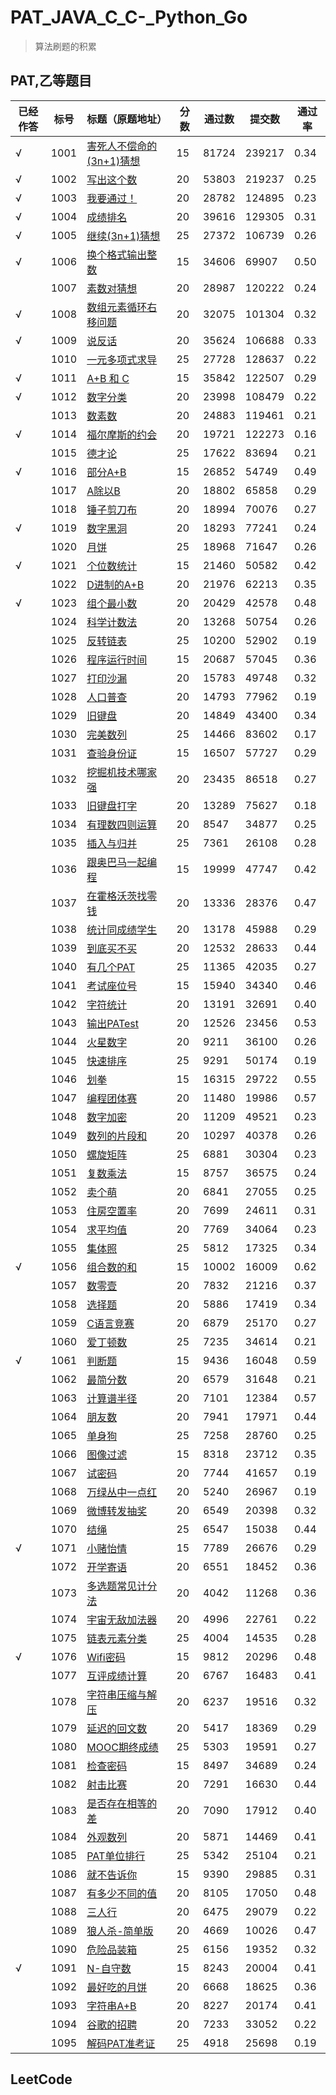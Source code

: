 # PAT_JAVA_C_C-_Python_Go
> 算法刷题的积累 

## PAT,乙等题目

| 已经作答 | 标号 | 标题（原题地址）                                             | 分数 | 通过数 | 提交数 | 通过率 |
| -------- | ---- | ------------------------------------------------------------ | ---- | ------ | ------ | ------ |
| √        | 1001 | [害死人不偿命的(3n+1)猜想](https://pintia.cn/problem-sets/994805260223102976/problems/994805325918486528) | 15   | 81724  | 239217 | 0.34   |
| √        | 1002 | [写出这个数](https://pintia.cn/problem-sets/994805260223102976/problems/994805324509200384) | 20   | 53803  | 219237 | 0.25   |
| √        | 1003 | [我要通过！](https://pintia.cn/problem-sets/994805260223102976/problems/994805323154440192) | 20   | 28782  | 124895 | 0.23   |
| √        | 1004 | [成绩排名](https://pintia.cn/problem-sets/994805260223102976/problems/994805321640296448) | 20   | 39616  | 129305 | 0.31   |
| √        | 1005 | [继续(3n+1)猜想](https://pintia.cn/problem-sets/994805260223102976/problems/994805320306507776) | 25   | 27372  | 106739 | 0.26   |
| √        | 1006 | [换个格式输出整数](https://pintia.cn/problem-sets/994805260223102976/problems/994805318855278592) | 15   | 34606  | 69907  | 0.50   |
|          | 1007 | [素数对猜想](https://pintia.cn/problem-sets/994805260223102976/problems/994805317546655744) | 20   | 28987  | 120222 | 0.24   |
| √        | 1008 | [数组元素循环右移问题](https://pintia.cn/problem-sets/994805260223102976/problems/994805316250615808) | 20   | 32075  | 101304 | 0.32   |
| √        | 1009 | [说反话](https://pintia.cn/problem-sets/994805260223102976/problems/994805314941992960) | 20   | 35624  | 106688 | 0.33   |
|          | 1010 | [一元多项式求导](https://pintia.cn/problem-sets/994805260223102976/problems/994805313708867584) | 25   | 27728  | 128637 | 0.22   |
| √        | 1011 | [A+B 和 C](https://pintia.cn/problem-sets/994805260223102976/problems/994805312417021952) | 15   | 35842  | 122507 | 0.29   |
| √        | 1012 | [数字分类](https://pintia.cn/problem-sets/994805260223102976/problems/994805311146147840) | 20   | 23998  | 108479 | 0.22   |
|          | 1013 | [数素数](https://pintia.cn/problem-sets/994805260223102976/problems/994805309963354112) | 20   | 24883  | 119461 | 0.21   |
| √        | 1014 | [福尔摩斯的约会](https://pintia.cn/problem-sets/994805260223102976/problems/994805308755394560) | 20   | 19721  | 122273 | 0.16   |
|          | 1015 | [德才论](https://pintia.cn/problem-sets/994805260223102976/problems/994805307551629312) | 25   | 17622  | 83694  | 0.21   |
| √        | 1016 | [部分A+B](https://pintia.cn/problem-sets/994805260223102976/problems/994805306310115328) | 15   | 26852  | 54749  | 0.49   |
|          | 1017 | [A除以B](https://pintia.cn/problem-sets/994805260223102976/problems/994805305181847552) | 20   | 18802  | 65858  | 0.29   |
|          | 1018 | [锤子剪刀布](https://pintia.cn/problem-sets/994805260223102976/problems/994805304020025344) | 20   | 18994  | 70076  | 0.27   |
| √        | 1019 | [数字黑洞](https://pintia.cn/problem-sets/994805260223102976/problems/994805302786899968) | 20   | 18293  | 77241  | 0.24   |
|          | 1020 | [月饼](https://pintia.cn/problem-sets/994805260223102976/problems/994805301562163200) | 25   | 18968  | 71647  | 0.26   |
| √        | 1021 | [个位数统计](https://pintia.cn/problem-sets/994805260223102976/problems/994805300404535296) | 15   | 21460  | 50582  | 0.42   |
|          | 1022 | [D进制的A+B](https://pintia.cn/problem-sets/994805260223102976/problems/994805299301433344) | 20   | 21976  | 62213  | 0.35   |
| √        | 1023 | [组个最小数](https://pintia.cn/problem-sets/994805260223102976/problems/994805298269634560) | 20   | 20429  | 42578  | 0.48   |
|          | 1024 | [科学计数法](https://pintia.cn/problem-sets/994805260223102976/problems/994805297229447168) | 20   | 13268  | 50754  | 0.26   |
|          | 1025 | [反转链表](https://pintia.cn/problem-sets/994805260223102976/problems/994805296180871168) | 25   | 10200  | 52902  | 0.19   |
|          | 1026 | [程序运行时间](https://pintia.cn/problem-sets/994805260223102976/problems/994805295203598336) | 15   | 20687  | 57045  | 0.36   |
|          | 1027 | [打印沙漏](https://pintia.cn/problem-sets/994805260223102976/problems/994805294251491328) | 20   | 15783  | 49748  | 0.32   |
|          | 1028 | [人口普查](https://pintia.cn/problem-sets/994805260223102976/problems/994805293282607104) | 20   | 14793  | 77962  | 0.19   |
|          | 1029 | [旧键盘](https://pintia.cn/problem-sets/994805260223102976/problems/994805292322111488) | 20   | 14849  | 43400  | 0.34   |
|          | 1030 | [完美数列](https://pintia.cn/problem-sets/994805260223102976/problems/994805291311284224) | 25   | 14466  | 83602  | 0.17   |
|          | 1031 | [查验身份证](https://pintia.cn/problem-sets/994805260223102976/problems/994805290334011392) | 15   | 16507  | 57727  | 0.29   |
|          | 1032 | [挖掘机技术哪家强](https://pintia.cn/problem-sets/994805260223102976/problems/994805289432236032) | 20   | 23435  | 86518  | 0.27   |
|          | 1033 | [旧键盘打字](https://pintia.cn/problem-sets/994805260223102976/problems/994805288530460672) | 20   | 13289  | 75627  | 0.18   |
|          | 1034 | [有理数四则运算](https://pintia.cn/problem-sets/994805260223102976/problems/994805287624491008) | 20   | 8547   | 34877  | 0.25   |
|          | 1035 | [插入与归并](https://pintia.cn/problem-sets/994805260223102976/problems/994805286714327040) | 25   | 7361   | 26108  | 0.28   |
|          | 1036 | [跟奥巴马一起编程](https://pintia.cn/problem-sets/994805260223102976/problems/994805285812551680) | 15   | 19999  | 47747  | 0.42   |
|          | 1037 | [在霍格沃茨找零钱](https://pintia.cn/problem-sets/994805260223102976/problems/994805284923359232) | 20   | 13336  | 28376  | 0.47   |
|          | 1038 | [统计同成绩学生](https://pintia.cn/problem-sets/994805260223102976/problems/994805284092887040) | 20   | 13178  | 45988  | 0.29   |
|          | 1039 | [到底买不买](https://pintia.cn/problem-sets/994805260223102976/problems/994805283241443328) | 20   | 12532  | 28633  | 0.44   |
|          | 1040 | [有几个PAT](https://pintia.cn/problem-sets/994805260223102976/problems/994805282389999616) | 25   | 11365  | 42035  | 0.27   |
|          | 1041 | [考试座位号](https://pintia.cn/problem-sets/994805260223102976/problems/994805281567916032) | 15   | 15940  | 34340  | 0.46   |
|          | 1042 | [字符统计](https://pintia.cn/problem-sets/994805260223102976/problems/994805280817135616) | 20   | 13191  | 32691  | 0.40   |
|          | 1043 | [输出PATest](https://pintia.cn/problem-sets/994805260223102976/problems/994805280074743808) | 20   | 12526  | 23456  | 0.53   |
|          | 1044 | [火星数字](https://pintia.cn/problem-sets/994805260223102976/problems/994805279328157696) | 20   | 9211   | 36100  | 0.26   |
|          | 1045 | [快速排序](https://pintia.cn/problem-sets/994805260223102976/problems/994805278589960192) | 25   | 9291   | 50174  | 0.19   |
|          | 1046 | [划拳](https://pintia.cn/problem-sets/994805260223102976/problems/994805277847568384) | 15   | 16315  | 29722  | 0.55   |
|          | 1047 | [编程团体赛](https://pintia.cn/problem-sets/994805260223102976/problems/994805277163896832) | 20   | 11480  | 19986  | 0.57   |
|          | 1048 | [数字加密](https://pintia.cn/problem-sets/994805260223102976/problems/994805276438282240) | 20   | 11209  | 49521  | 0.23   |
|          | 1049 | [数列的片段和](https://pintia.cn/problem-sets/994805260223102976/problems/994805275792359424) | 20   | 10297  | 40378  | 0.26   |
|          | 1050 | [螺旋矩阵](https://pintia.cn/problem-sets/994805260223102976/problems/994805275146436608) | 25   | 6881   | 30304  | 0.23   |
|          | 1051 | [复数乘法](https://pintia.cn/problem-sets/994805260223102976/problems/994805274496319488) | 15   | 8757   | 36575  | 0.24   |
|          | 1052 | [卖个萌](https://pintia.cn/problem-sets/994805260223102976/problems/994805273883951104) | 20   | 6841   | 27055  | 0.25   |
|          | 1053 | [住房空置率](https://pintia.cn/problem-sets/994805260223102976/problems/994805273284165632) | 20   | 7699   | 24611  | 0.31   |
|          | 1054 | [求平均值](https://pintia.cn/problem-sets/994805260223102976/problems/994805272659214336) | 20   | 7769   | 34064  | 0.23   |
|          | 1055 | [集体照](https://pintia.cn/problem-sets/994805260223102976/problems/994805272021680128) | 25   | 5812   | 17325  | 0.34   |
| √        | 1056 | [组合数的和](https://pintia.cn/problem-sets/994805260223102976/problems/994805271455449088) | 15   | 10002  | 16009  | 0.62   |
|          | 1057 | [数零壹](https://pintia.cn/problem-sets/994805260223102976/problems/994805270914383872) | 20   | 7832   | 21216  | 0.37   |
|          | 1058 | [选择题](https://pintia.cn/problem-sets/994805260223102976/problems/994805270356541440) | 20   | 5886   | 17419  | 0.34   |
|          | 1059 | [C语言竞赛](https://pintia.cn/problem-sets/994805260223102976/problems/994805269828059136) | 20   | 6879   | 25170  | 0.27   |
|          | 1060 | [爱丁顿数](https://pintia.cn/problem-sets/994805260223102976/problems/994805269312159744) | 25   | 7235   | 34614  | 0.21   |
| √        | 1061 | [判断题](https://pintia.cn/problem-sets/994805260223102976/problems/994805268817231872) | 15   | 9436   | 16048  | 0.59   |
|          | 1062 | [最简分数](https://pintia.cn/problem-sets/994805260223102976/problems/994805268334886912) | 20   | 6579   | 31648  | 0.21   |
|          | 1063 | [计算谱半径](https://pintia.cn/problem-sets/994805260223102976/problems/994805267860930560) | 20   | 7101   | 12384  | 0.57   |
|          | 1064 | [朋友数](https://pintia.cn/problem-sets/994805260223102976/problems/994805267416334336) | 20   | 7941   | 17971  | 0.44   |
|          | 1065 | [单身狗](https://pintia.cn/problem-sets/994805260223102976/problems/994805266942377984) | 25   | 7258   | 28760  | 0.25   |
|          | 1066 | [图像过滤](https://pintia.cn/problem-sets/994805260223102976/problems/994805266514558976) | 15   | 8318   | 23712  | 0.35   |
|          | 1067 | [试密码](https://pintia.cn/problem-sets/994805260223102976/problems/994805266007048192) | 20   | 7744   | 41657  | 0.19   |
|          | 1068 | [万绿丛中一点红](https://pintia.cn/problem-sets/994805260223102976/problems/994805265579229184) | 20   | 5240   | 26967  | 0.19   |
|          | 1069 | [微博转发抽奖](https://pintia.cn/problem-sets/994805260223102976/problems/994805265159798784) | 20   | 6549   | 20398  | 0.32   |
|          | 1070 | [结绳](https://pintia.cn/problem-sets/994805260223102976/problems/994805264706813952) | 25   | 6547   | 15038  | 0.44   |
| √        | 1071 | [小赌怡情](https://pintia.cn/problem-sets/994805260223102976/problems/994805264312549376) | 15   | 7789   | 26676  | 0.29   |
|          | 1072 | [开学寄语](https://pintia.cn/problem-sets/994805260223102976/problems/994805263964422144) | 20   | 6551   | 18452  | 0.36   |
|          | 1073 | [多选题常见计分法](https://pintia.cn/problem-sets/994805260223102976/problems/994805263624683520) | 20   | 4042   | 11268  | 0.36   |
|          | 1074 | [宇宙无敌加法器](https://pintia.cn/problem-sets/994805260223102976/problems/994805263297527808) | 20   | 4996   | 22761  | 0.22   |
|          | 1075 | [链表元素分类](https://pintia.cn/problem-sets/994805260223102976/problems/994805262953594880) | 25   | 4004   | 14535  | 0.28   |
| √        | 1076 | [Wifi密码](https://pintia.cn/problem-sets/994805260223102976/problems/994805262622244864) | 15   | 9812   | 20296  | 0.48   |
|          | 1077 | [互评成绩计算](https://pintia.cn/problem-sets/994805260223102976/problems/994805262303477760) | 20   | 6767   | 16483  | 0.41   |
|          | 1078 | [字符串压缩与解压](https://pintia.cn/problem-sets/994805260223102976/problems/994805262018265088) | 20   | 6237   | 19516  | 0.32   |
|          | 1079 | [延迟的回文数](https://pintia.cn/problem-sets/994805260223102976/problems/994805261754023936) | 20   | 5417   | 18369  | 0.29   |
|          | 1080 | [MOOC期终成绩](https://pintia.cn/problem-sets/994805260223102976/problems/994805261493977088) | 25   | 5303   | 19591  | 0.27   |
|          | 1081 | [检查密码](https://pintia.cn/problem-sets/994805260223102976/problems/994805261217153024) | 15   | 8497   | 34689  | 0.24   |
|          | 1082 | [射击比赛](https://pintia.cn/problem-sets/994805260223102976/problems/994805260990660608) | 20   | 7291   | 16630  | 0.44   |
|          | 1083 | [是否存在相等的差](https://pintia.cn/problem-sets/994805260223102976/problems/994805260780945408) | 20   | 7090   | 17912  | 0.40   |
|          | 1084 | [外观数列](https://pintia.cn/problem-sets/994805260223102976/problems/994805260583813120) | 20   | 5871   | 14469  | 0.41   |
|          | 1085 | [PAT单位排行](https://pintia.cn/problem-sets/994805260223102976/problems/994805260353126400) | 25   | 5342   | 25104  | 0.21   |
|          | 1086 | [就不告诉你](https://pintia.cn/problem-sets/994805260223102976/problems/1038429065476579328) | 15   | 9390   | 29885  | 0.31   |
|          | 1087 | [有多少不同的值](https://pintia.cn/problem-sets/994805260223102976/problems/1038429191091781632) | 20   | 8105   | 17050  | 0.48   |
|          | 1088 | [三人行](https://pintia.cn/problem-sets/994805260223102976/problems/1038429286185074688) | 20   | 6475   | 29079  | 0.22   |
|          | 1089 | [狼人杀-简单版](https://pintia.cn/problem-sets/994805260223102976/problems/1038429385296453632) | 20   | 4669   | 10026  | 0.47   |
|          | 1090 | [危险品装箱](https://pintia.cn/problem-sets/994805260223102976/problems/1038429484026175488) | 25   | 6156   | 19352  | 0.32   |
| √        | 1091 | [N-自守数](https://pintia.cn/problem-sets/994805260223102976/problems/1071785664454127616) | 15   | 8243   | 20004  | 0.41   |
|          | 1092 | [最好吃的月饼](https://pintia.cn/problem-sets/994805260223102976/problems/1071785779399028736) | 20   | 6668   | 18625  | 0.36   |
|          | 1093 | [字符串A+B](https://pintia.cn/problem-sets/994805260223102976/problems/1071785884776722432) | 20   | 8227   | 20174  | 0.41   |
|          | 1094 | [谷歌的招聘](https://pintia.cn/problem-sets/994805260223102976/problems/1071785997033074688) | 20   | 7233   | 33052  | 0.22   |
|          | 1095 | [解码PAT准考证](https://pintia.cn/problem-sets/994805260223102976/problems/1071786104348536832) | 25   | 4918   | 25698  | 0.19   |

## LeetCode